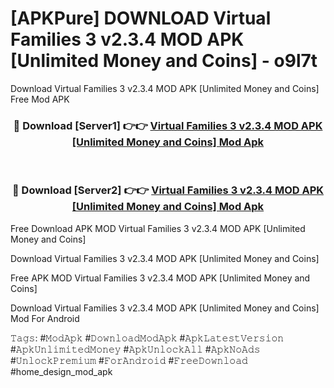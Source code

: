 # [APKPure] DOWNLOAD Virtual Families 3 v2.3.4 MOD APK [Unlimited Money and Coins] - o9l7t
Download Virtual Families 3 v2.3.4 MOD APK [Unlimited Money and Coins] Free Mod APK

<div align="center">
<h3>🔴 Download [Server1] 👉👉 <a href="https://apk-comot.site?title=Virtual_Families_3_v2.3.4_MOD_APK_[Unlimited_Money_and_Coins]">Virtual Families 3 v2.3.4 MOD APK [Unlimited Money and Coins] Mod Apk</a></h3><br>

<h3>🔴 Download [Server2] 👉👉 <a href="https://apk-comot.site?title=Virtual_Families_3_v2.3.4_MOD_APK_[Unlimited_Money_and_Coins]">Virtual Families 3 v2.3.4 MOD APK [Unlimited Money and Coins] Mod Apk</a></h3>
</div>


Free Download APK MOD Virtual Families 3 v2.3.4 MOD APK [Unlimited Money and Coins]

Download Virtual Families 3 v2.3.4 MOD APK [Unlimited Money and Coins] 

Free APK MOD Virtual Families 3 v2.3.4 MOD APK [Unlimited Money and Coins] 

Download Virtual Families 3 v2.3.4 MOD APK [Unlimited Money and Coins] Mod For Android

𝚃𝚊𝚐𝚜: #𝙼𝚘𝚍𝙰𝚙𝚔 #𝙳𝚘𝚠𝚗𝚕𝚘𝚊𝚍𝙼𝚘𝚍𝙰𝚙𝚔 #𝙰𝚙𝚔𝙻𝚊𝚝𝚎𝚜𝚝𝚅𝚎𝚛𝚜𝚒𝚘𝚗 #𝙰𝚙𝚔𝚄𝚗𝚕𝚒𝚖𝚒𝚝𝚎𝚍𝙼𝚘𝚗𝚎𝚢 #𝙰𝚙𝚔𝚄𝚗𝚕𝚘𝚌𝚔𝙰𝚕𝚕 #𝙰𝚙𝚔𝙽𝚘𝙰𝚍𝚜 #𝚄𝚗𝚕𝚘𝚌𝚔𝙿𝚛𝚎𝚖𝚒𝚞𝚖 #𝙵𝚘𝚛𝙰𝚗𝚍𝚛𝚘𝚒𝚍 #𝙵𝚛𝚎𝚎𝙳𝚘𝚠𝚗𝚕𝚘𝚊𝚍 #home_design_mod_apk